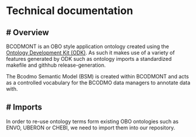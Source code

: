 # Technical documentation

## \# Overview

BCODMONT is an OBO style application ontology created using the [Ontology Development Kit \(ODK\)](https://github.com/INCATools/ontology-development-kit). As such it makes use of a variety of features generated by ODK such as ontology imports a standardized makefile and githhub release-generation. 

The Bcodmo Semantic Model \(BSM\) is created within BCODMONT and acts as a controlled vocabulary for the BCODMO data managers to annotate data with. 



## \# Imports

In order to re-use ontology terms form existing OBO ontologies such as ENVO, UBERON or CHEBI, we need to import them into our repository. 





